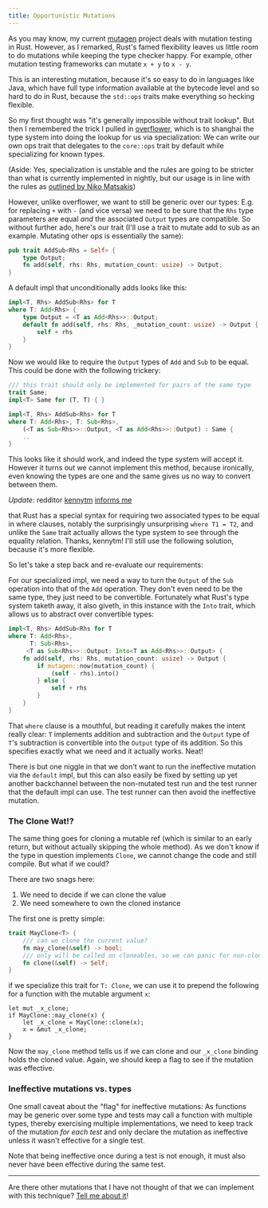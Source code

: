 ```yaml
---
title: Opportunistic Mutations
---
```


As you may know, my current [mutagen](https://github.com/llogiq/mutagen)
project deals with mutation testing in Rust. However, as I remarked, Rust's
famed flexibility leaves us little room to do mutations while keeping the type
checker happy. For example, other mutation testing frameworks can mutate
`x + y` to `x - y`.

This is an interesting mutation, because it's so easy to do in languages like
Java, which have full type information available at the bytecode level and so
hard to do in Rust, because the `std::ops` traits make everything so hecking
flexible.

So my first thought was "it's generally impossible without trait lookup". But
then I remembered the trick I pulled in
[overflower](https://github.com/llogiq/overflower), which is to shanghai the
type system into doing the lookup for us via specialization: We can write our
own ops trait that delegates to the `core::ops` trait by default while
specializing for known types.

(Aside: Yes, specialization is unstable and the rules are going to be stricter
than what is currently implemented in nightly, but our usage is in line with
the rules as [outlined by Niko Matsakis])

[outlined by Niko Matsakis]: http://smallcultfollowing.com/babysteps/blog/2018/02/09/maximally-minimal-specialization-always-applicable-impls/ "Maximally Minimal Specialization"

However, unlike overflower, we want to still be generic over our types: E.g.
for replacing `+` with `-` (and vice versa) we need to be sure that the `Rhs`
type parameters are equal *and* the associated `Output` types are compatible.
So without further ado, here's our trait (I'll use a trait to mutate add to
sub as an example. Mutating other ops is essentially the same):

```rust
pub trait AddSub<Rhs = Self> {
    type Output;
    fn add(self, rhs: Rhs, mutation_count: usize) -> Output;
}
```

A default impl that unconditionally adds looks like this:

```rust
impl<T, Rhs> AddSub<Rhs> for T
where T: Add<Rhs> {
    type Output = <T as Add<Rhs>>::Output;
    default fn add(self, rhs: Rhs, _mutation_count: usize) -> Output {
        self + rhs
    }
}
```

Now we would like to require the `Output` types of `Add` and `Sub` to be equal.
This could be done with the following trickery:

```rust
/// this trait should only be implemented for pairs of the same type
trait Same;
impl<T> Same for (T, T) { }

impl<T, Rhs> AddSub<Rhs> for T
where T: Add<Rhs>, T: Sub<Rhs>,
    (<T as Sub<Rhs>>::Output, <T as Add<Rhs>>::Output) : Same {
    ..
}
```

This looks like it should work, and indeed the type system will accept it.
However it turns out we cannot implement this method, because ironically, even
knowing the types are one and the same gives us no way to convert between them.

*Update:* redditor [kennytm](https://reddit.com/user/kennytm)
[informs me](https://www.reddit.com/r/rust/comments/81pth8/blog_opportunistic_mutations_for_the_mutagen_rust/dv4oqrl/)

that Rust has a special syntax for requiring two associated types to be equal
in where clauses, notably the surprisingly unsurprising `where T1 = T2`, and
unlike the `Same` trait actually allows the type system to see through the
equality relation. Thanks, kennytm! I'll still use the following solution,
because it's more flexible.

So let's take a step back and re-evaluate our requirements:

For our specialized impl, we need a way to turn the `Output` of the `Sub`
operation into that of the `Add` operation. They don't even need to be the same
type, they just need to be convertible. Fortunately what Rust's type system
taketh away, it also giveth, in this instance with the `Into` trait, which
allows us to abstract over convertible types:

```rust
impl<T, Rhs> AddSub<Rhs for T
where T: Add<Rhs>,
      T: Sub<Rhs>,
     <T as Sub<Rhs>>::Output: Into<T as Add<Rhs>>::Output> {
    fn add(self, rhs: Rhs, mutation_count: usize) -> Output {
        if mutagen::now(mutation_count) {
            (self - rhs).into()
        } else {
            self + rhs
        }
    }
}
```

That `where` clause is a mouthful, but reading it carefully makes the intent
really clear: `T` implements addition and subtraction and the `Output` type of
`T`'s subtraction is convertible into the `Output` type of its addition. So
this specifies exactly what we need and it actually works. Neat!

There is but one niggle in that we don't want to run the ineffective mutation
via the `default` impl, but this can also easily be fixed by setting up yet
another backchannel between the non-mutated test run and the test runner that
the default impl can use. The test runner can then avoid the ineffective
mutation.

### The Clone Wat!?

The same thing goes for cloning a mutable ref (which is similar to an early
return, but without actually skipping the whole method). As we don't know if
the type in question implements `Clone`, we cannot change the code and still
compile. But what if we could?

There are two snags here:

1. We need to decide if we can clone the value
2. We need somewhere to own the cloned instance

The first one is pretty simple:

```rust
trait MayClone<T> {
    /// can we clone the current value?
    fn may_clone(&self) -> bool;
    /// only will be called on cloneables, so we can panic for non-cloneables
    fn clone(&self) -> Self;
}
```

if we specialize this trait for `T: Clone`, we can use it to prepend the
following for a function with the mutable argument `x`:

```
let mut _x_clone;
if MayClone::may_clone(x) {
    let _x_clone = MayClone::clone(x);
    x = &mut _x_clone;
}
```

Now the `may_clone` method tells us if we can clone and our `_x_clone` binding
holds the cloned value. Again, we should keep a flag to see if the mutation
was effective.

### Ineffective mutations vs. types

One small caveat about the "flag" for ineffective mutations: As functions may
be generic over some type and tests may call a function with multiple types,
thereby exercising multiple implementations, we need to keep track of the
mutation *for each test* and only declare the mutation as ineffective unless it
wasn't effective for a single test.

Note that being ineffective once during a test is not enough, it must also
never have been effective during the same test.

-----

Are there other mutations that I have not thought of that we can implement with
this technique? [Tell me about it](https://github.com/llogiq/mutagen/issues)!
